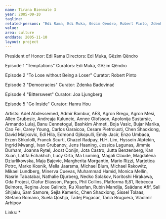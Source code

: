 ```yaml
---
name: Tirana Biennale 3
year: 2005-09-10
tagline:
related-persons: "Edi Rama, Edi Muka, Gëzim Qëndro, Robert Pinto, Zdenka Badovinać, Joa Ljungberg, Hanru Hou, Armando Lulaj, Edi Hila, Jutta Benzenberg, Olafur Eliasson, Saâdane Afif, Stefano Romano, Erzen Shkololli"
value:
area: culture
enddate: 2005-11-10
layout: project
---
```

President of Honor: Edi Rama
Directors: Edi Muka, Gëzim Qëndro

Episode 1 "Temptations"
Curators: Edi Muka, Gëzim Qëndro

Episode 2 "To Lose without Being a Loser"
Curator: Robert Pinto

Episode 3 "Democracies"
Curator: Zdenka Badovinać

Episode 4 "Bittersweet"
Curator: Joa Ljungberg

Episode 5 "Go Inside"
Curator: Hanru Hou

Artists: Adel Abdessemed, Admir Bambur, AES, Agron Bregu, Agron Mesi, Allen Grubesic, Andreaja Kuluncic, Annee Olofsson, Apolonija Sustarsic, Armando Lulaj, Banu Cennetogul, Bashkim Ahmeti, Boja Vasic, Bujar Marika, Cao Fei, Carey Young, Carlos Garaicoa, Cesare Pietroiusti, Chen Shaoxiong, David Maljkovic, Edi Hila, Edmond Gjikopulli, Emily Jacir, Enzo Umbaca, Erzen Shkololli, Franck Scurti, Ghazel Radpay, H.H. Lim, Hyssein Alptekin, Ingrid Mwangi, Ivan Grubanov, Jens Haaning, Jessica Lagunas, Jimmie Durham, Joanna Rytel, Joost Conijn, Jota Castro, Jutta Benzenberg, Kan Xuan, Latifa Echakhch, Lucy Orta, Ma Liuming, Magali Claude, Magdalena Dziurlikowska, Maja Bajevic, Margherita Morgantin, Mario Rizzi, Marjetica Potrc, Marko Kosnik, Mella Jaarsma, Michael Blum, Michael Rakowitz, Mikael Lundberg, Minerva Cuevas, Muhammad Hamid, Monica Mellin, Nasrin Tabatabai, Nathalie Djurberg, Nedko Solakov, Noritoshi Hirakawa, Oda Projesi, Olafur Eliasson, Pages, Phil Collins, Platforma 9,81, Rebecca Belmore, Regina Jose Galindo, Ru Xiaofan, Rubin Mandija, Saâdane Afif, Sali Shijaku, Sam Samore, Sejla Kameric, Chen Shaoxiong, Sissel Tolaas, Stefano Romano, Suela Qoshja, Tadej Pogacar, Tania Bruguera, Vladimir Arhipov

Links:
*
